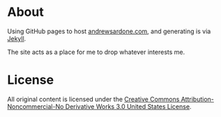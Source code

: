 About
=====

Using GitHub pages to host [andrewsardone.com](http://andrewsardone.com), and generating is via [Jekyll](http://github.com/mojombo/jekyll/tree/master).

The site acts as a place for me to drop whatever interests me.

License
=======

All original content is licensed under the [Creative Commons Attribution-Noncommercial-No Derivative Works 3.0 United States License](http://creativecommons.org/licenses/by-nc-nd/3.0/us/).
